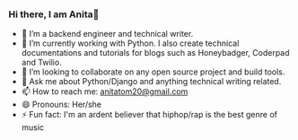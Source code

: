 ### Hi there, I am Anita👋


- 🔭 I’m a backend engineer and technical writer. 
- 🌱 I’m currently working with Python. I also create technical documentations and tutorials for blogs such as Honeybadger, Coderpad and Twilio.
- 👯 I’m looking to collaborate on any open source project and build tools.
- 💬 Ask me about Python/Django and anything technical writing related.
- 📫 How to reach me: anitatom20@gmail.com
- 😄 Pronouns: Her/she
- ⚡ Fun fact: I'm an ardent believer that hiphop/rap is the best genre of music
